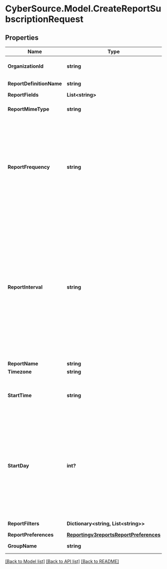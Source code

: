 # CyberSource.Model.CreateReportSubscriptionRequest
## Properties

Name | Type | Description | Notes
------------ | ------------- | ------------- | -------------
**OrganizationId** | **string** | Valid CyberSource organizationId | [optional] 
**ReportDefinitionName** | **string** | Valid Report Definition Name | 
**ReportFields** | **List&lt;string&gt;** |  | 
**ReportMimeType** | **string** | Valid values: - application/xml - text/csv  | 
**ReportFrequency** | **string** | &#39;The frequency for which subscription is created.&#39; **NOTE: Do not document USER_DEFINED Frequency field in developer center** Valid Values:   - &#39;DAILY&#39;   - &#39;WEEKLY&#39;   - &#39;MONTHLY&#39;   - &#39;USER_DEFINED&#39;  | 
**ReportInterval** | **string** | If the reportFrequency is User-defined, reportInterval should be in **ISO 8601 time format** Please refer the following link to know more about ISO 8601 format.[Rfc Time Format](https://en.wikipedia.org/wiki/ISO_8601#Durations)  **Example time format for 2 hours and 30 Mins:**   - PT2H30M **NOTE: Do not document reportInterval field in developer center**  | [optional] 
**ReportName** | **string** |  | 
**Timezone** | **string** |  | 
**StartTime** | **string** | The hour at which the report generation should start. It should be in hhmm format. | 
**StartDay** | **int?** | This is the start day if the frequency is WEEKLY or MONTHLY. The value varies from 1-7 for WEEKLY and 1-31 for MONTHLY. For WEEKLY 1 means Sunday and 7 means Saturday. By default the value is 1. | [optional] 
**ReportFilters** | **Dictionary&lt;string, List&lt;string&gt;&gt;** | List of filters to apply | [optional] 
**ReportPreferences** | [**Reportingv3reportsReportPreferences**](Reportingv3reportsReportPreferences.md) |  | [optional] 
**GroupName** | **string** | Valid GroupName | [optional] 

[[Back to Model list]](../README.md#documentation-for-models) [[Back to API list]](../README.md#documentation-for-api-endpoints) [[Back to README]](../README.md)


